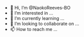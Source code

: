 - 👋 Hi, I’m @NaokoReeves-BO
- 👀 I’m interested in ...
- 🌱 I’m currently learning ...
- 💞️ I’m looking to collaborate on ...
- 📫 How to reach me ...

<!---
NaokoReeves-BO/NaokoReeves-BO is a ✨ special ✨ repository because its `README.md` (this file) appears on your GitHub profile.
You can click the Preview link to take a look at your changes.
--->
